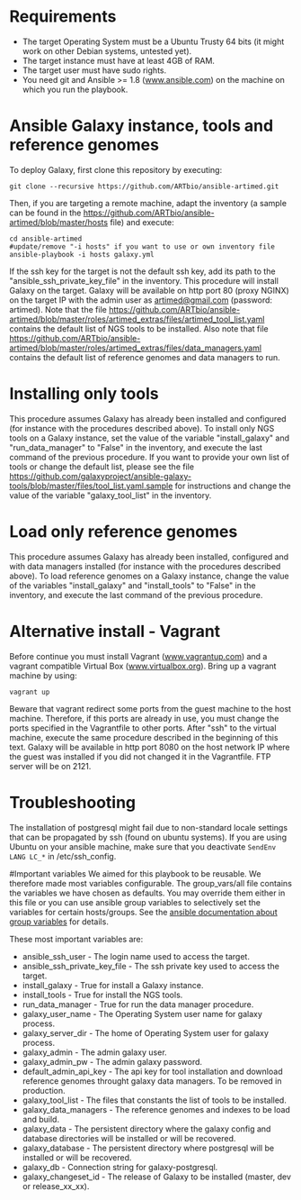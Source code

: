 # Requirements
  * The target Operating System must be a Ubuntu Trusty 64 bits (it might work on other Debian systems, untested yet).
  * The target instance must have at least 4GB of RAM.
  * The target user must have sudo rights.
  * You need git and Ansible >= 1.8 (www.ansible.com) on the machine on which you run the playbook.
  
# Ansible Galaxy instance, tools and reference genomes
To deploy Galaxy, first clone this repository by executing:
```
git clone --recursive https://github.com/ARTbio/ansible-artimed.git
```
Then, if you are targeting a remote machine, adapt the inventory (a sample can be found in the https://github.com/ARTbio/ansible-artimed/blob/master/hosts file) and execute:
```
cd ansible-artimed
#update/remove "-i hosts" if you want to use or own inventory file
ansible-playbook -i hosts galaxy.yml 
```
If the ssh key for the target is not the default ssh key, add its path to the "ansible_ssh_private_key_file" in the inventory.
This procedure will install Galaxy on the target.
Galaxy will be available on http port 80 (proxy NGINX) on the target IP with the admin user as artimed@gmail.com (password: artimed).
Note that the file https://github.com/ARTbio/ansible-artimed/blob/master/roles/artimed_extras/files/artimed_tool_list.yaml contains the default list of NGS tools to be installed.
Also note that file https://github.com/ARTbio/ansible-artimed/blob/master/roles/artimed_extras/files/data_managers.yaml contains the default list of reference genomes and data managers to run.

# Installing only tools
This procedure assumes Galaxy has already been installed and configured (for instance with the procedures described above).
To install only NGS tools on a Galaxy instance, set the value of the variable "install_galaxy" and "run_data_manager" to "False" in the inventory, and execute the last command of the previous procedure.
If you want to provide your own list of tools or change the default list, please see the file https://github.com/galaxyproject/ansible-galaxy-tools/blob/master/files/tool_list.yaml.sample for instructions and change the value of the variable "galaxy_tool_list" in the inventory.

# Load only reference genomes
This procedure assumes Galaxy has already been installed, configured and with data managers installed (for instance with the procedures described above).
To load reference genomes on a Galaxy instance, change the value of the variables "install_galaxy" and "install_tools" to "False" in the inventory, and execute the last command of the previous procedure.

# Alternative install - Vagrant
Before continue you must install Vagrant (www.vagrantup.com) and a vagrant compatible Virtual Box (www.virtualbox.org).
Bring up a vagrant machine by using:
```
vagrant up
```
Beware that vagrant redirect some ports from the guest machine to the host machine. 
Therefore, if this ports are already in use, you must change the ports specified in the Vagrantfile to other ports.
After "ssh" to the virtual machine, execute the same procedure described in the beginning of this text. 
Galaxy will be available in http port 8080 on the host network IP where the guest was installed if you did not changed it in the Vagrantfile. FTP server will be on 2121.

# Troubleshooting
The installation of postgresql might fail due to non-standard locale settings that can be propagated by ssh (found on ubuntu systems).
If you are using Ubuntu on your ansible machine, make sure that you deactivate `SendEnv LANG LC_*` in /etc/ssh_config.

#Important variables
We aimed for this playbook to be reusable. We therefore made most variables configurable.
The group_vars/all file contains the variables we have chosen as defaults. You may override them either in this file
or you can use ansible group variables to selectively set the variables for certain hosts/groups. See the [ansible documentation
about group variables](http://docs.ansible.com/ansible/intro_inventory.html#splitting-out-host-and-group-specific-data) for details.

These most important variables are:
- ansible_ssh_user - The login name used to access the target.
- ansible_ssh_private_key_file - The ssh private key used to access the target.
- install_galaxy - True for install a Galaxy instance.
- install_tools - True for install the NGS tools.
- run_data_manager - True for run the data manager procedure.
- galaxy_user_name - The Operating System user name for galaxy process.
- galaxy_server_dir - The home of Operating System user for galaxy process.
- galaxy_admin - The admin galaxy user.
- galaxy_admin_pw - The admin galaxy password.
- default_admin_api_key - The api key for tool installation and download reference genomes throught galaxy data managers. To be removed in production.
- galaxy_tool_list - The files that constants the list of tools to be installed.
- galaxy_data_managers - The reference genomes and indexes to be load and build.
- galaxy_data - The persistent directory where the galaxy config and database directories will be installed or will be recovered.
- galaxy_database - The persistent directory where postgresql will be installed or will be recovered.
- galaxy_db - Connection string for galaxy-postgresql.
- galaxy_changeset_id - The release of Galaxy to be installed (master, dev or release_xx_xx).
